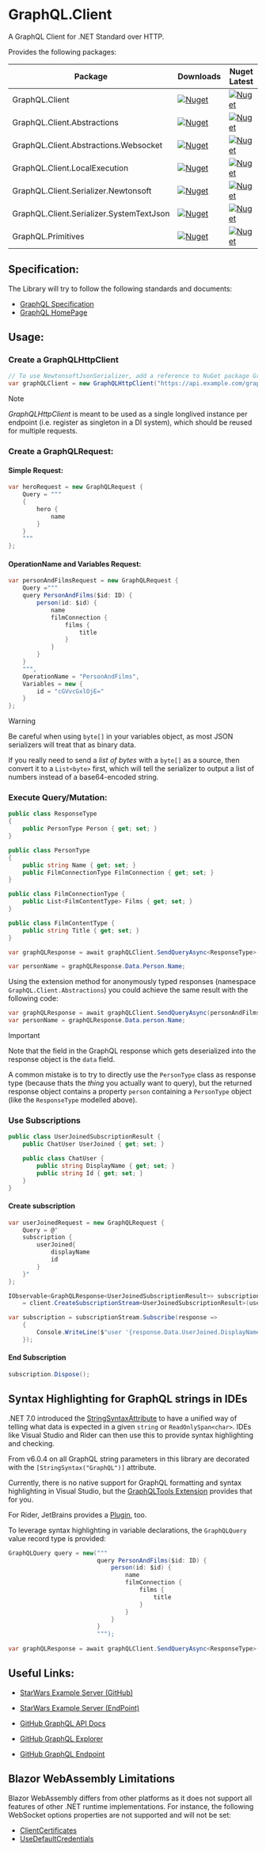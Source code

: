# GraphQL.Client

A GraphQL Client for .NET Standard over HTTP.

Provides the following packages:

| Package | Downloads | Nuget Latest | 
|---------|-----------|--------------|
| GraphQL.Client | [![Nuget](https://img.shields.io/nuget/dt/GraphQL.Client)](https://www.nuget.org/packages/GraphQL.Client/) | [![Nuget](https://img.shields.io/nuget/vpre/GraphQL.Client)](https://www.nuget.org/packages/GraphQL.Client) | 
| GraphQL.Client.Abstractions | [![Nuget](https://img.shields.io/nuget/dt/GraphQL.Client.Abstractions)](https://www.nuget.org/packages/GraphQL.Client.Abstractions) | [![Nuget](https://img.shields.io/nuget/vpre/GraphQL.Client.Abstractions)](https://www.nuget.org/packages/GraphQL.Client.Abstractions) |
| GraphQL.Client.Abstractions.Websocket | [![Nuget](https://img.shields.io/nuget/dt/GraphQL.Client.Abstractions.Websocket)](https://www.nuget.org/packages/GraphQL.Client.Abstractions.Websocket) | [![Nuget](https://img.shields.io/nuget/vpre/GraphQL.Client.Abstractions.Websocket)](https://www.nuget.org/packages/GraphQL.Client.Abstractions.Websocket) |
| GraphQL.Client.LocalExecution | [![Nuget](https://img.shields.io/nuget/dt/GraphQL.Client.LocalExecution)](https://www.nuget.org/packages/GraphQL.Client.LocalExecution) | [![Nuget](https://img.shields.io/nuget/vpre/GraphQL.Client.LocalExecution)](https://www.nuget.org/packages/GraphQL.Client.LocalExecution) | 
| GraphQL.Client.Serializer.Newtonsoft | [![Nuget](https://img.shields.io/nuget/dt/GraphQL.Client.Serializer.Newtonsoft)](https://www.nuget.org/packages/GraphQL.Client.Serializer.Newtonsoft) | [![Nuget](https://img.shields.io/nuget/vpre/GraphQL.Client.Serializer.Newtonsoft)](https://www.nuget.org/packages/GraphQL.Client.Serializer.Newtonsoft) | 
| GraphQL.Client.Serializer.SystemTextJson | [![Nuget](https://img.shields.io/nuget/dt/GraphQL.Client.Serializer.SystemTextJson)](https://www.nuget.org/packages/GraphQL.Client.Serializer.SystemTextJson) | [![Nuget](https://img.shields.io/nuget/vpre/GraphQL.Client.Serializer.SystemTextJson)](https://www.nuget.org/packages/GraphQL.Client.Serializer.SystemTextJson) | 
| GraphQL.Primitives | [![Nuget](https://img.shields.io/nuget/dt/GraphQL.Primitives)](https://www.nuget.org/packages/GraphQL.Primitives/) | [![Nuget](https://img.shields.io/nuget/vpre/GraphQL.Primitives)](https://www.nuget.org/packages/GraphQL.Primitives) | 

## Specification:
The Library will try to follow the following standards and documents:

* [GraphQL Specification](https://spec.graphql.org/June2018/)
* [GraphQL HomePage](https://graphql.org/learn)

## Usage:

### Create a GraphQLHttpClient

```csharp
// To use NewtonsoftJsonSerializer, add a reference to NuGet package GraphQL.Client.Serializer.Newtonsoft
var graphQLClient = new GraphQLHttpClient("https://api.example.com/graphql", new NewtonsoftJsonSerializer());
```

> [!NOTE]
> *GraphQLHttpClient* is meant to be used as a single longlived instance per endpoint (i.e. register as singleton in a DI system), which should be reused for multiple requests.

### Create a GraphQLRequest:
#### Simple Request:
```csharp
var heroRequest = new GraphQLRequest {
    Query = """
    {
        hero {
            name
        }
    }
    """
};
```

#### OperationName and Variables Request:

```csharp
var personAndFilmsRequest = new GraphQLRequest {
    Query ="""
    query PersonAndFilms($id: ID) {
        person(id: $id) {
            name
            filmConnection {
                films {
                    title
                }
            }
        }
    }
    """,
    OperationName = "PersonAndFilms",
    Variables = new {
        id = "cGVvcGxlOjE="
    }
};
```

> [!WARNING]
> Be careful when using `byte[]` in your variables object, as most JSON serializers will treat that as binary data.
> 
> If you really need to send a *list of bytes* with a `byte[]` as a  source, then convert it to a `List<byte>` first, which will tell the serializer to output a list of numbers instead of a base64-encoded string.

### Execute Query/Mutation:

```csharp
public class ResponseType 
{
    public PersonType Person { get; set; }
}

public class PersonType 
{
    public string Name { get; set; }
    public FilmConnectionType FilmConnection { get; set; }    
}

public class FilmConnectionType {
    public List<FilmContentType> Films { get; set; }    
}

public class FilmContentType {
    public string Title { get; set; }
}

var graphQLResponse = await graphQLClient.SendQueryAsync<ResponseType>(personAndFilmsRequest);

var personName = graphQLResponse.Data.Person.Name;
```

Using the extension method for anonymously typed responses (namespace `GraphQL.Client.Abstractions`) you could achieve the same result with the following code:

```csharp
var graphQLResponse = await graphQLClient.SendQueryAsync(personAndFilmsRequest, () => new { person = new PersonType()} );
var personName = graphQLResponse.Data.person.Name;
```

> [!IMPORTANT]
> Note that the field in the GraphQL response which gets deserialized into the response object is the `data` field.
>
> A common mistake is to try to directly use the `PersonType` class as response type (because thats the *thing* you actually want to query), but the returned response object contains a property `person` containing a `PersonType` object (like the `ResponseType` modelled above).

### Use Subscriptions

```csharp
public class UserJoinedSubscriptionResult {
    public ChatUser UserJoined { get; set; }

    public class ChatUser {
        public string DisplayName { get; set; }
        public string Id { get; set; }
    }
}
```

#### Create subscription

```csharp
var userJoinedRequest = new GraphQLRequest {
    Query = @"
    subscription {
        userJoined{
            displayName
            id
        }
    }"
};

IObservable<GraphQLResponse<UserJoinedSubscriptionResult>> subscriptionStream 
    = client.CreateSubscriptionStream<UserJoinedSubscriptionResult>(userJoinedRequest);

var subscription = subscriptionStream.Subscribe(response => 
    {
        Console.WriteLine($"user '{response.Data.UserJoined.DisplayName}' joined")
    });
```

#### End Subscription

```csharp
subscription.Dispose();
```

## Syntax Highlighting for GraphQL strings in IDEs

.NET 7.0 introduced the [StringSyntaxAttribute](https://learn.microsoft.com/en-us/dotnet/api/system.diagnostics.codeanalysis.stringsyntaxattribute?view=net-8.0) to have a unified way of telling what data is expected in a given `string` or `ReadOnlySpan<char>`. IDEs like Visual Studio and Rider can then use this to provide syntax highlighting and checking.

From v6.0.4 on all GraphQL string parameters in this library are decorated with the `[StringSyntax("GraphQL")]` attribute.

Currently, there is no native support for GraphQL formatting and syntax highlighting in Visual Studio, but the [GraphQLTools Extension](https://marketplace.visualstudio.com/items?itemName=codearchitects-research.GraphQLTools) provides that for you.

For Rider, JetBrains provides a [Plugin](https://plugins.jetbrains.com/plugin/8097-graphql), too.

To leverage syntax highlighting in variable declarations, the `GraphQLQuery` value record type is provided:

```csharp
GraphQLQuery query = new("""
                         query PersonAndFilms($id: ID) {
                             person(id: $id) {
                                 name
                                 filmConnection {
                                     films {
                                         title
                                     }
                                 }
                             }
                         }
                         """);
                         
var graphQLResponse = await graphQLClient.SendQueryAsync<ResponseType>(query, new { id = "cGVvcGxlOjE=" });
```

## Useful Links:

* [StarWars Example Server (GitHub)](https://github.com/graphql/swapi-graphql)
* [StarWars Example Server (EndPoint)](https://swapi.apis.guru/)

* [GitHub GraphQL API Docs](https://developer.github.com/v4/guides/forming-calls/)
* [GitHub GraphQL Explorer](https://developer.github.com/v4/explorer/)
* [GitHub GraphQL Endpoint](https://api.github.com/graphql)

## Blazor WebAssembly Limitations

Blazor WebAssembly differs from other platforms as it does not support all features of other .NET runtime implementations. For instance, the following WebSocket options properties are not supported and will not be set:
* [ClientCertificates](https://docs.microsoft.com/en-us/dotnet/api/system.net.websockets.clientwebsocketoptions.clientcertificates?view=netcore-3.1#System_Net_WebSockets_ClientWebSocketOptions_ClientCertificates)
* [UseDefaultCredentials](https://docs.microsoft.com/en-us/dotnet/api/system.net.websockets.clientwebsocketoptions.usedefaultcredentials?view=netcore-3.1)
